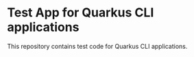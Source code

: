 # Test App for Quarkus CLI applications

This repository contains test code for Quarkus CLI applications.
